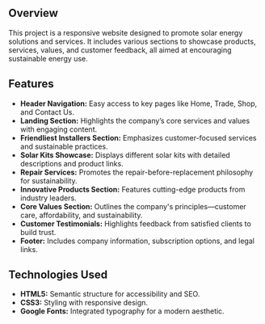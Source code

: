 ## Overview
This project is a responsive website designed to promote solar energy solutions and services. It includes various sections to showcase products, services, values, and customer feedback, all aimed at encouraging sustainable energy use.

## Features
- **Header Navigation:** Easy access to key pages like Home, Trade, Shop, and Contact Us.
- **Landing Section:** Highlights the company’s core services and values with engaging content.
- **Friendliest Installers Section:** Emphasizes customer-focused services and sustainable practices.
- **Solar Kits Showcase:** Displays different solar kits with detailed descriptions and product links.
- **Repair Services:** Promotes the repair-before-replacement philosophy for sustainability.
- **Innovative Products Section:** Features cutting-edge products from industry leaders.
- **Core Values Section:** Outlines the company's principles—customer care, affordability, and sustainability.
- **Customer Testimonials:** Highlights feedback from satisfied clients to build trust.
- **Footer:** Includes company information, subscription options, and legal links.

## Technologies Used
- **HTML5:** Semantic structure for accessibility and SEO.
- **CSS3:** Styling with responsive design.
- **Google Fonts:** Integrated typography for a modern aesthetic.
